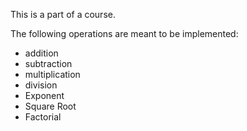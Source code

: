 This is a part of a course. 

The following operations are meant to be implemented:
- addition
- subtraction
- multiplication
- division
- Exponent
- Square Root
- Factorial